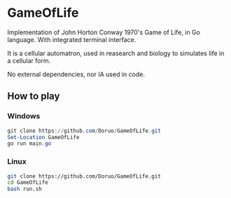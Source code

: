 # GameOfLife

Implementation of John Horton Conway 1970's Game of Life, in Go language. With integrated terminal interface.

It is a cellular automatron, used in reasearch and biology to simulates life in a cellular form.

No external dependencies, nor IA used in code.

## How to play

### Windows

```powershell
git clone https://github.com/Doruo/GameOfLife.git
Set-Location GameOfLife
go run main.go
```

### Linux

```bash
git clone https://github.com/Doruo/GameOfLife.git
cd GameOfLife
bash run.sh
```